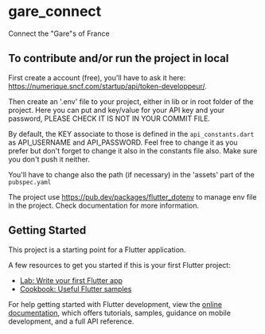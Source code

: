 # gare_connect

Connect the "Gare"s of France

## To contribute and/or run the project in local

First create a account (free), you'll have to ask it here: https://numerique.sncf.com/startup/api/token-developpeur/.

Then create an '.env' file to your project, either in lib or in root folder of the project.
Here you can put and key/value for your API key and your password, PLEASE CHECK IT IS NOT IN YOUR COMMIT FILE.

By default, the KEY associate to those is defined in the `api_constants.dart` as API_USERNAME and API_PASSWORD.
Feel free to change it as you prefer but don't forget to change it also in the constants file also. Make sure you don't push it neither.

You'll have to change also the path (if necessary) in the 'assets' part of the `pubspec.yaml`

The project use https://pub.dev/packages/flutter_dotenv to manage env file in the project. Check documentation for more information.

## Getting Started

This project is a starting point for a Flutter application.

A few resources to get you started if this is your first Flutter project:

- [Lab: Write your first Flutter app](https://docs.flutter.dev/get-started/codelab)
- [Cookbook: Useful Flutter samples](https://docs.flutter.dev/cookbook)

For help getting started with Flutter development, view the
[online documentation](https://docs.flutter.dev/), which offers tutorials,
samples, guidance on mobile development, and a full API reference.

